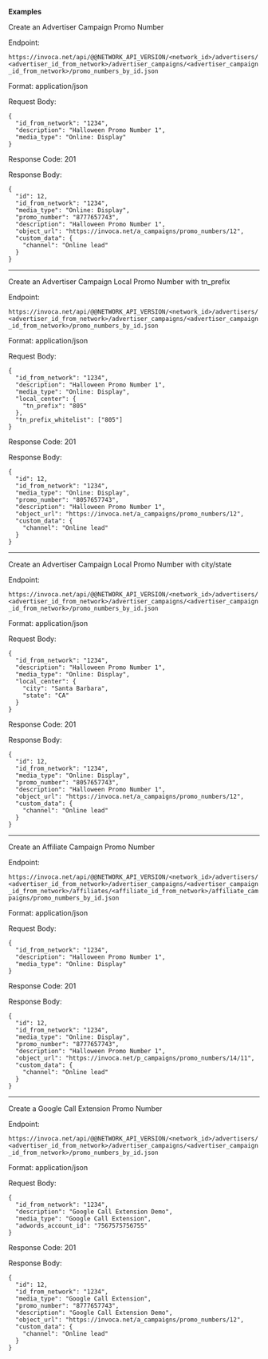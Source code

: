 **Examples**

Create an Advertiser Campaign Promo Number

Endpoint:

`https://invoca.net/api/@@NETWORK_API_VERSION/<network_id>/advertisers/<advertiser_id_from_network>/advertiser_campaigns/<advertiser_campaign_id_from_network>/promo_numbers_by_id.json`

Format: application/json

Request Body:

    {
      "id_from_network": "1234",
      "description": "Halloween Promo Number 1",
      "media_type": "Online: Display"
    }

Response Code: 201

Response Body:

    {
      "id": 12,
      "id_from_network": "1234",
      "media_type": "Online: Display",
      "promo_number": "8777657743",
      "description": "Halloween Promo Number 1",
      "object_url": "https://invoca.net/a_campaigns/promo_numbers/12",
      "custom_data": {
        "channel": "Online lead"
      }
    }

<hr>

Create an Advertiser Campaign Local Promo Number with tn\_prefix

Endpoint:

`https://invoca.net/api/@@NETWORK_API_VERSION/<network_id>/advertisers/<advertiser_id_from_network>/advertiser_campaigns/<advertiser_campaign_id_from_network>/promo_numbers_by_id.json`

Format: application/json

Request Body:

    {
      "id_from_network": "1234",
      "description": "Halloween Promo Number 1",
      "media_type": "Online: Display",
      "local_center": {
        "tn_prefix": "805"
      },
      "tn_prefix_whitelist": ["805"]
    }

Response Code: 201

Response Body:

    {
      "id": 12,
      "id_from_network": "1234",
      "media_type": "Online: Display",
      "promo_number": "8057657743",
      "description": "Halloween Promo Number 1",
      "object_url": "https://invoca.net/a_campaigns/promo_numbers/12",
      "custom_data": {
        "channel": "Online lead"
      }
    }

<hr>

Create an Advertiser Campaign Local Promo Number with city/state

Endpoint:

`https://invoca.net/api/@@NETWORK_API_VERSION/<network_id>/advertisers/<advertiser_id_from_network>/advertiser_campaigns/<advertiser_campaign_id_from_network>/promo_numbers_by_id.json`

Format: application/json

Request Body:

    {
      "id_from_network": "1234",
      "description": "Halloween Promo Number 1",
      "media_type": "Online: Display",
      "local_center": {
        "city": "Santa Barbara",
        "state": "CA"
      }
    }

Response Code: 201

Response Body:

    {
      "id": 12,
      "id_from_network": "1234",
      "media_type": "Online: Display",
      "promo_number": "8057657743",
      "description": "Halloween Promo Number 1",
      "object_url": "https://invoca.net/a_campaigns/promo_numbers/12",
      "custom_data": {
        "channel": "Online lead"
      }
    }

<hr>

Create an Affiliate Campaign Promo Number

Endpoint:

`https://invoca.net/api/@@NETWORK_API_VERSION/<network_id>/advertisers/<advertiser_id_from_network>/advertiser_campaigns/<advertiser_campaign_id_from_network>/affiliates/<affiliate_id_from_network>/affiliate_campaigns/promo_numbers_by_id.json`

Format: application/json

Request Body:

    {
      "id_from_network": "1234",
      "description": "Halloween Promo Number 1",
      "media_type": "Online: Display"
    }

Response Code: 201

Response Body:

    {
      "id": 12,
      "id_from_network": "1234",
      "media_type": "Online: Display",
      "promo_number": "8777657743",
      "description": "Halloween Promo Number 1",
      "object_url": "https://invoca.net/p_campaigns/promo_numbers/14/11",
      "custom_data": {
        "channel": "Online lead"
      }
    }

<hr>

Create a Google Call Extension Promo Number

Endpoint:

`https://invoca.net/api/@@NETWORK_API_VERSION/<network_id>/advertisers/<advertiser_id_from_network>/advertiser_campaigns/<advertiser_campaign_id_from_network>/promo_numbers_by_id.json`

Format: application/json

Request Body:

    {
      "id_from_network": "1234",
      "description": "Google Call Extension Demo",
      "media_type": "Google Call Extension",
      "adwords_account_id": "7567575756755"
    }

Response Code: 201

Response Body:

    {
      "id": 12,
      "id_from_network": "1234",
      "media_type": "Google Call Extension",
      "promo_number": "8777657743",
      "description": "Google Call Extension Demo",
      "object_url": "https://invoca.net/a_campaigns/promo_numbers/12",
      "custom_data": {
        "channel": "Online lead"
      }
    }
